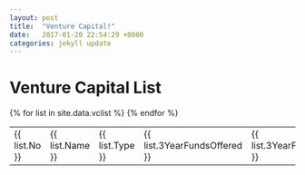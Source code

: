 ```yaml
---
layout: post
title:  "Venture Capital!"
date:   2017-01-20 22:54:29 +0800
categories: jekyll update
---
```

<h1>Venture Capital List</h1>

<table  align="left">
 {% for list in site.data.vclist %}
  <tr>
   <td>
        {{ list.No }}
    </td>
     <td>
        {{ list.Name }}
    </td>
      <td>
        {{ list.Type }}
    </td>
     <td>
        {{ list.3YearFundsOffered }}
    </td>
    <td>
        {{ list.3YearFundsSold }}
    </td>
     <td>
        {{ list.EstMostRecentFundDate }}
    </td>
    <td>
        {{ list.InvestorLocation }}
    </td>
    <td>
        {{ list.InvestorCity }}
    </td>
      <td>
        {{ list.InvestorState }}
    </td>
     <td>
        {{ list.InvestorCountry }}
    </td>
     <td>
        {{ list.PortfolioSize }}
    </td>
       <td>
        {{ list.NumberofDeals }}
    </td>
    <td>
        {{ list.Website }}
    </td>
    <td>
        {{ list.AverageGrowthScore}}
    </td>
  </tr>
  {% endfor %}
</table>
